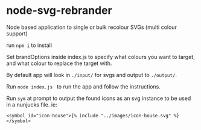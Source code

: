 # node-svg-rebrander
Node based application to single or bulk recolour SVGs (multi colour support)

run `npm i` to install

Set brandOptions inside index.js to specify what colours you want to target, and what colour to replace the target with.

By default app will look in `./input/` for svgs and output to `./output/`.

Run `node index.js ` to run the app and follow the instructions.

Run `sym` at prompt to output the found icons as an svg instance to be used in a nunjucks file. ie:

`<symbol id="icon-house">{% include "../images/icon-house.svg" %}</symbol>`
